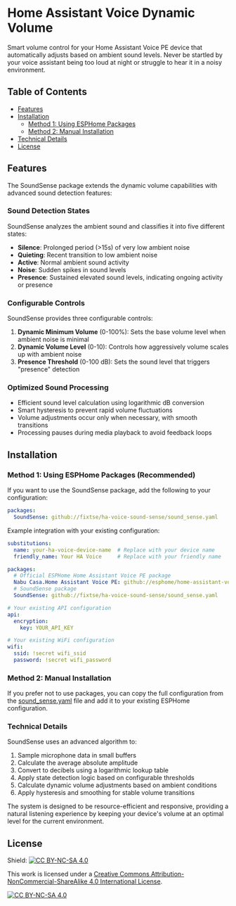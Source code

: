 # Home Assistant Voice Dynamic Volume

Smart volume control for your Home Assistant Voice PE device that automatically adjusts based on ambient sound levels. Never be startled by your voice assistant being too loud at night or struggle to hear it in a noisy environment.

## Table of Contents
- [Features](#features)
- [Installation](#installation)
  - [Method 1: Using ESPHome Packages](#method-1-using-esphome-packages-recommended)
  - [Method 2: Manual Installation](#method-2-manual-installation)
- [Technical Details](#technical-details)
- [License](#license)

## Features

The SoundSense package extends the dynamic volume capabilities with advanced sound detection features:

### Sound Detection States

SoundSense analyzes the ambient sound and classifies it into five different states:

- **Silence**: Prolonged period (>15s) of very low ambient noise
- **Quieting**: Recent transition to low ambient noise
- **Active**: Normal ambient sound activity
- **Noise**: Sudden spikes in sound levels
- **Presence**: Sustained elevated sound levels, indicating ongoing activity or presence

### Configurable Controls

SoundSense provides three configurable controls:

1. **Dynamic Minimum Volume** (0-100%): Sets the base volume level when ambient noise is minimal
2. **Dynamic Volume Level** (0-10): Controls how aggressively volume scales up with ambient noise
3. **Presence Threshold** (0-100 dB): Sets the sound level that triggers "presence" detection

### Optimized Sound Processing

- Efficient sound level calculation using logarithmic dB conversion
- Smart hysteresis to prevent rapid volume fluctuations
- Volume adjustments occur only when necessary, with smooth transitions
- Processing pauses during media playback to avoid feedback loops

## Installation

### Method 1: Using ESPHome Packages (Recommended)

If you want to use the SoundSense package, add the following to your configuration:

```yaml
packages:
  SoundSense: github://fixtse/ha-voice-sound-sense/sound_sense.yaml
```

Example integration with your existing configuration:

```yaml
substitutions:
  name: your-ha-voice-device-name  # Replace with your device name
  friendly_name: Your HA Voice     # Replace with your friendly name

packages:
  # Official ESPHome Home Assistant Voice PE package
  Nabu Casa.Home Assistant Voice PE: github://esphome/home-assistant-voice-pe/home-assistant-voice.yaml
  # SoundSense package
  SoundSense: github://fixtse/ha-voice-sound-sense/sound_sense.yaml

# Your existing API configuration
api:
  encryption:
    key: YOUR_API_KEY

# Your existing WiFi configuration  
wifi:
  ssid: !secret wifi_ssid
  password: !secret wifi_password
```

### Method 2: Manual Installation

If you prefer not to use packages, you can copy the full configuration from the [sound_sense.yaml](sound_sense.yaml) file and add it to your existing ESPHome configuration.

### Technical Details

SoundSense uses an advanced algorithm to:

1. Sample microphone data in small buffers
2. Calculate the average absolute amplitude
3. Convert to decibels using a logarithmic lookup table
4. Apply state detection logic based on configurable thresholds
5. Calculate dynamic volume adjustments based on ambient conditions
6. Apply hysteresis and smoothing for stable volume transitions

The system is designed to be resource-efficient and responsive, providing a natural listening experience by keeping your device's volume at an optimal level for the current environment.

## License

Shield: [![CC BY-NC-SA 4.0][cc-by-nc-sa-shield]][cc-by-nc-sa]

This work is licensed under a
[Creative Commons Attribution-NonCommercial-ShareAlike 4.0 International License][cc-by-nc-sa].

[![CC BY-NC-SA 4.0][cc-by-nc-sa-image]][cc-by-nc-sa]

[cc-by-nc-sa]: http://creativecommons.org/licenses/by-nc-sa/4.0/
[cc-by-nc-sa-image]: https://licensebuttons.net/l/by-nc-sa/4.0/88x31.png
[cc-by-nc-sa-shield]: https://img.shields.io/badge/License-CC%20BY--NC--SA%204.0-lightgrey.svg
